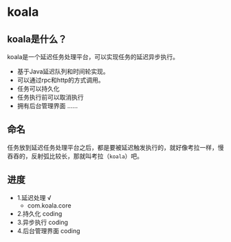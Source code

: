 # koala

## koala是什么？
koala是一个延迟任务处理平台，可以实现任务的延迟异步执行。
- 基于Java延迟队列和时间轮实现。
- 可以通过rpc和http的方式调用。
- 任务可以持久化
- 任务执行前可以取消执行
- 拥有后台管理界面
......

## 命名
   任务放到延迟任务处理平台之后，都是要被延迟触发执行的，就好像考拉一样，慢吞吞的，反射弧比较长，那就叫考拉（`koala`）吧。
   
## 进度

- 1.延迟处理    √
   - com.koala.core
- 2.持久化      coding
- 3.异步执行    coding
- 4.后台管理界面 coding
